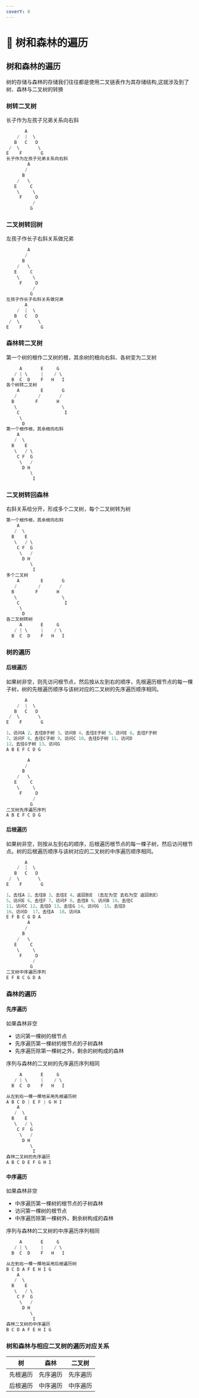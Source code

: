 ```yaml
---
coverY: 0
---
```


# 🦼 树和森林的遍历

## 树和森林的遍历

树的存储与森林的存储我们往往都是使用二叉链表作为其存储结构,这就涉及到了树、森林与二叉树的转换

### 树转二叉树

长子作为左孩子兄弟关系向右斜

```cpp
       A 
    /  |  \
   B   C   D
 /  \       \
E    F       G
长子作为左孩子兄弟关系向右斜
        A
       /
      B
    /   \
   E     C
    \     \
     F     D
          /
         G
```

### 二叉树转回树

左孩子作长子右斜关系做兄弟

```cpp
        A
       /
      B
    /   \
   E     C
    \     \
     F     D
          /
         G
左孩子作长子右斜关系做兄弟
       A 
    /  |  \
   B   C   D
 /  \       \
E    F       G
```

### 森林转二叉树

第一个树的根作二叉树的根，其余树的根向右斜、各树变为二叉树

```cpp
     A       E     G
   / | \     |    / \
  B  C  D    F   H   I
各个树转二叉树
    A        E       G
   /        /       /
  B        F       H
   \                 \
    C                 I
     \
      D
第一个根作根，其余根向右斜
    A        
   /  \    
  B    E   
   \   / \    
    C F  G  
     \   /
      D H
         \
          I
```

### 二叉树转回森林

右斜关系给分开，形成多个二叉树，每个二叉树转为树

```cpp
第一个根作根，其余根向右斜
    A        
   /  \    
  B    E   
   \   / \    
    C F  G  
     \   /
      D H
         \
          I
多个二叉树
    A        E       G
   /        /       /
  B        F       H
   \                 \
    C                 I
     \
      D
各二叉树转树
     A       E     G
   / | \     |    / \
  B  C  D    F   H   I
```

### 树的遍历

#### 后根遍历

如果树非空，则先访问根节点，然后按从左到右的顺序，先根遍历根节点的每一棵子树，树的先根遍历顺序与该树对应的二叉树的先序遍历顺序相同。

```cpp
       A 
    /  |  \
   B   C   D
 /  \       \
E    F       G

1、访问A 2、去往B子树 3、访问B 4、去往E子树 5、访问E 6、去往F子树 
7、访问F 8、去往C子树 9、访问C 10、去往D子树 11、访问D 
12、去往G子树 13、访问G
A B E F C D G

        A
       /
      B
    /   \
   E     C
    \     \
     F     D
          /
         G
二叉树先序遍历序列
A B E F C D G
```

#### 后根遍历

如果树非空，则按从左到右的顺序，后根遍历根节点的每一棵子树，然后访问根节点。树的后根遍历顺序与该树对应的二叉树的中序遍历顺序相同。

```cpp
       A 
    /  |  \
   B   C   D
 /  \       \
E    F       G

1、去往A 2、去往B 3、去往E 4、返回到E （去左为空 去右为空 返回到E） 
5、访问E 6、去往F 7、访问F 8、去往B 9、访问B 10、去往C
11、访问C 12、去往D 13、去往G 14、访问G  15、去往D
16、访问D  17、去往A  18、访问A
E F B C G D A
        A
       /
      B
    /   \
   E     C
    \     \
     F     D
          /
         G
二叉树中序遍历序列
E F B C G D A
```

### 森林的遍历

#### 先序遍历

如果森林非空

* 访问第一棵树的根节点
* 先序遍历第一棵树的根节点的子树森林
* 先序遍历除第一棵树之外，剩余的树构成的森林

序列与森林的二叉树的先序遍历序列相同

```cpp
     A       E     G
   / | \     |    / \
  B  C  D    F   H   I

从左到右一棵一棵地采用先根遍历树  
A B C D | E F | G H I
    A        
   /  \    
  B    E   
   \   / \    
    C F  G  
     \   /
      D H
         \
          I
森林二叉树的先序遍历
A B C D E F G H I
```

#### 中序遍历

如果森林非空

* 中序遍历第一棵树的根节点的子树森林
* 访问第一棵树的根节点
* 中序遍历除第一棵树外，剩余树构成的森林

序列与森林的二叉树的中序遍历序列相同

```cpp
     A       E     G
   / | \     |    / \
  B  C  D    F   H   I

从左到右一棵一棵地采用后根遍历树  
B C D A F E H I G
    A        
   /  \    
  B    E   
   \   / \    
    C F  G  
     \   /
      D H
         \
          I
森林二叉树的中序遍历
B C D A F E H I G
```

### 树和森林与相应二叉树的遍历对应关系

| 树    | 森林   | 二叉树  |
| ---- | ---- | ---- |
| 先根遍历 | 先序遍历 | 先序遍历 |
| 后根遍历 | 中序遍历 | 中序遍历 |
